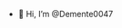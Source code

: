 - 👋 Hi, I’m @Demente0047

<!---
Demente0047/Demente0047 is a ✨ special ✨ repository because its `README.md` (this file) appears on your GitHub profile.
You can click the Preview link to take a look at your changes.
--->
